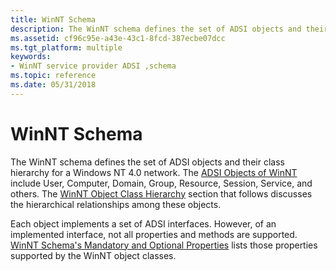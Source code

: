 ```yaml
---
title: WinNT Schema
description: The WinNT schema defines the set of ADSI objects and their class hierarchy for a Windows NT 4.0 network.
ms.assetid: cf96c95e-a43e-43c1-8fcd-387ecbe07dcc
ms.tgt_platform: multiple
keywords:
- WinNT service provider ADSI ,schema
ms.topic: reference
ms.date: 05/31/2018
---
```


# WinNT Schema

The WinNT schema defines the set of ADSI objects and their class hierarchy for a Windows NT 4.0 network. The [ADSI Objects of WinNT](adsi-objects-of-winnt.md) include User, Computer, Domain, Group, Resource, Session, Service, and others. The [WinNT Object Class Hierarchy](winnt-object-class-hierarchy.md) section that follows discusses the hierarchical relationships among these objects.

Each object implements a set of ADSI interfaces. However, of an implemented interface, not all properties and methods are supported. [WinNT Schema's Mandatory and Optional Properties](winnt-schemaampaposs-mandatory-and-optional-properties.md) lists those properties supported by the WinNT object classes.

 

 




